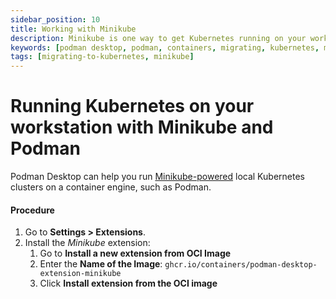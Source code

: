 ```yaml
---
sidebar_position: 10
title: Working with Minikube
description: Minikube is one way to get Kubernetes running on your workstation.
keywords: [podman desktop, podman, containers, migrating, kubernetes, minikube]
tags: [migrating-to-kubernetes, minikube]
---
```


# Running Kubernetes on your workstation with Minikube and Podman

Podman Desktop can help you run [Minikube-powered](https://minikube.sigs.k8s.io/) local Kubernetes clusters on a container engine, such as Podman.

#### Procedure

1. Go to **<icon icon="fa-solid fa-cog" size="lg" /> Settings > Extensions**.
1. Install the _Minikube_ extension:
   1. Go to **Install a new extension from OCI Image**
   1. Enter the **Name of the Image**: `ghcr.io/containers/podman-desktop-extension-minikube`
   1. Click **<icon icon="fa-solid fa-download" size="lg" /> Install extension from the OCI image**
